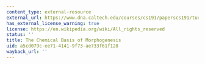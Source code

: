 ```yaml
---
content_type: external-resource
external_url: https://www.dna.caltech.edu/courses/cs191/paperscs191/turing.pdf
has_external_license_warning: true
license: https://en.wikipedia.org/wiki/All_rights_reserved
status: ''
title: The Chemical Basis of Morphogenesis
uid: a5cd079c-ee71-4141-9f73-ae733f61f128
wayback_url: ''
---
```

